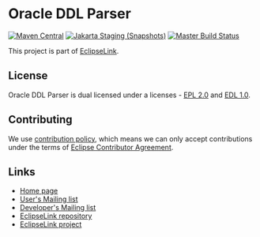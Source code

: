 [//]: # " Copyright (c) 2020 Oracle and/or its affiliates. All rights reserved. "
[//]: # "  "
[//]: # " This program and the accompanying materials are made available under the "
[//]: # " terms of the Eclipse Public License v. 2.0 which is available at "
[//]: # " https://www.eclipse.org/legal/epl-2.0, or the Eclipse Distribution License "
[//]: # " v. 1.0 which is available at "
[//]: # " https://www.eclipse.org/org/documents/edl-v10.php. "
[//]: # "  "
[//]: # " SPDX-License-Identifier: EPL-2.0 OR BSD-3-Clause "

# Oracle DDL Parser
[![Maven Central](https://img.shields.io/maven-central/v/org.eclipse.persistence/org.eclipse.persistence.oracleddlparser.svg?label=Maven%20Central)](https://mvnrepository.com/artifact/org.eclipse.persistence/org.eclipse.persistence.oracleddlparser)
[![Jakarta Staging (Snapshots)](https://img.shields.io/nexus/s/https/jakarta.oss.sonatype.org/org.eclipse.persistence/org.eclipse.persistence.oracleddlparser.svg)](https://jakarta.oss.sonatype.org/content/repositories/staging/org/eclipse/persistence/org.eclipse.persistence.oracleddlparser)
[![Master Build Status](https://ci.eclipse.org/eclipselink/job/oracleddlparser-build/badge/icon)](https://ci.eclipse.org/eclipselink/job/oracleddlparser-build)

This project is part of [EclipseLink](https://projects.eclipse.org/projects/ee4j.eclipselink).

## License

Oracle DDL Parser is dual licensed under a licenses - [EPL 2.0](LICENSE.md) and [EDL 1.0](LICENSE.md).


## Contributing

We use [contribution policy](CONTRIBUTING.md), which means we can only accept contributions under
the terms of [Eclipse Contributor Agreement](http://www.eclipse.org/legal/ECA.php).


## Links

* [Home page](https://www.eclipse.org/eclipselink/)
* [User's Mailing list](https://accounts.eclipse.org/mailing-list/eclipselink-users)
* [Developer's Mailing list](https://accounts.eclipse.org/mailing-list/eclipselink-dev)
* [EclipseLink repository](https://github.com/eclipse-ee4j/eclipselink)
* [EclipseLink project](https://projects.eclipse.org/projects/ee4j.eclipselink)
